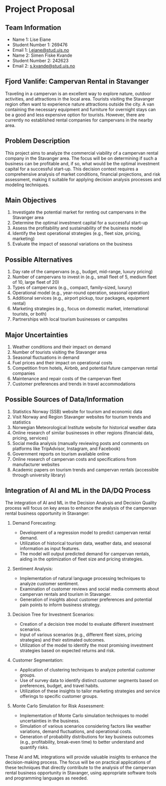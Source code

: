 # Project Proposal

## Team Information

- Name 1: Lise Eiane
- Student Number 1: 269476
- Email 1: l.eiane@stud.uis.no
- Name 2: Simen Fiske Kvande
- Student Number 2: 242623
- Email 2: s.kvande@stud.uis.no

## Fjord Vanlife: Campervan Rental in Stavanger

Traveling in a campervan is an excellent way to explore nature, outdoor activities, and attractions in the local area. Tourists visiting the Stavanger region often want to experience nature attractions outside the city. A van containing the necessary equipment and furniture for overnight stays can be a good and less expensive option for tourists. However, there are currently no established rental companies for campervans in the nearby area.

## Problem Description

This project aims to analyze the commercial viability of a campervan rental company in the Stavanger area. The focus will be on determining if such a business can be profitable and, if so, what would be the optimal investment capital for a successful start-up. This decision context requires a comprehensive analysis of market conditions, financial projections, and risk assessment, making it suitable for applying decision analysis processes and modeling techniques.

## Main Objectives

1. Investigate the potential market for renting out campervans in the Stavanger area
2. Determine the optimal investment capital for a successful start-up
3. Assess the profitability and sustainability of the business model
4. Identify the best operational strategies (e.g., fleet size, pricing, marketing)
5. Evaluate the impact of seasonal variations on the business

## Possible Alternatives

1. Day rate of the campervans (e.g., budget, mid-range, luxury pricing)
2. Number of campervans to invest in (e.g., small fleet of 5, medium fleet of 10, large fleet of 20)
3. Types of campervans (e.g., compact, family-sized, luxury)
4. Operational model (e.g., year-round operation, seasonal operation)
5. Additional services (e.g., airport pickup, tour packages, equipment rental)
6. Marketing strategies (e.g., focus on domestic market, international tourists, or both)
7. Partnerships with local tourism businesses or campsites

## Major Uncertainties

1. Weather conditions and their impact on demand
2. Number of tourists visiting the Stavanger area
3. Seasonal fluctuations in demand
4. Fuel prices and their impact on operational costs
5. Competition from hotels, Airbnb, and potential future campervan rental companies
6. Maintenance and repair costs of the campervan fleet
7. Customer preferences and trends in travel accommodations

## Possible Sources of Data/Information

1. Statistics Norway (SSB) website for tourism and economic data
2. Visit Norway and Region Stavanger websites for tourism trends and statistics
3. Norwegian Meteorological Institute website for historical weather data
4. Online research of similar businesses in other regions (financial data, pricing, services)
5. Social media analysis (manually reviewing posts and comments on platforms like TripAdvisor, Instagram, and Facebook)
6. Government reports on tourism available online
7. Online research of campervan costs and specifications from manufacturer websites
8. Academic papers on tourism trends and campervan rentals (accessible through university library)

## Integration of AI and ML in the DA/DQ Process

The integration of AI and ML in the Decision Analysis and Decision Quality process will focus on key areas to enhance the analysis of the campervan rental business opportunity in Stavanger:

1. Demand Forecasting: 
   - Development of a regression model to predict campervan rental demand.
   - Utilization of historical tourism data, weather data, and seasonal information as input features.
   - The model will output predicted demand for campervan rentals, aiding in the optimization of fleet size and pricing strategies.

2. Sentiment Analysis:
   - Implementation of natural language processing techniques to analyze customer sentiment.
   - Examination of customer reviews and social media comments about campervan rentals and tourism in Stavanger.
   - Generation of insights about customer preferences and potential pain points to inform business strategy.

3. Decision Tree for Investment Scenarios:
   - Creation of a decision tree model to evaluate different investment scenarios.
   - Input of various scenarios (e.g., different fleet sizes, pricing strategies) and their estimated outcomes.
   - Utilization of the model to identify the most promising investment strategies based on expected returns and risk.

4. Customer Segmentation:
   - Application of clustering techniques to analyze potential customer groups.
   - Use of survey data to identify distinct customer segments based on preferences, budget, and travel habits.
   - Utilization of these insights to tailor marketing strategies and service offerings to specific customer groups.

5. Monte Carlo Simulation for Risk Assessment:
   - Implementation of Monte Carlo simulation techniques to model uncertainties in the business.
   - Simulation of various scenarios considering factors like weather variations, demand fluctuations, and operational costs.
   - Generation of probability distributions for key business outcomes (e.g., profitability, break-even time) to better understand and quantify risks.

These AI and ML integrations will provide valuable insights to enhance the decision-making process. The focus will be on practical applications of these techniques that directly contribute to the analysis of the campervan rental business opportunity in Stavanger, using appropriate software tools and programming languages as needed.